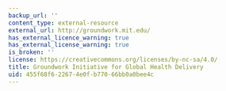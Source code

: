 ```yaml
---
backup_url: ''
content_type: external-resource
external_url: http://groundwork.mit.edu/
has_external_licence_warning: true
has_external_license_warning: true
is_broken: ''
license: https://creativecommons.org/licenses/by-nc-sa/4.0/
title: Groundwork Initiative for Global Health Delivery
uid: 455f68f6-2267-4e0f-b770-66bb0a0bee4c
---
```


